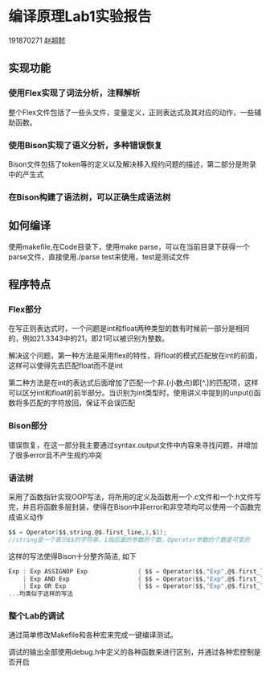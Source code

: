 # 编译原理Lab1实验报告

191870271 赵超懿

## 实现功能

### 使用Flex实现了词法分析，注释解析

整个Flex文件包括了一些头文件，变量定义，正则表达式及其对应的动作，一些辅助函数。

### 使用Bison实现了语义分析，多种错误恢复

Bison文件包括了token等的定义以及解决移入规约问题的描述，第二部分是附录中的产生式

### 在Bison构建了语法树，可以正确生成语法树

## 如何编译

使用makefile,在Code目录下，使用make parse，可以在当前目录下获得一个parse文件，直接使用./parse test来使用，test是测试文件

## 程序特点

### Flex部分

在写正则表达式时，一个问题是int和float两种类型的数有时候前一部分是相同的，例如21.3343中的21，即21可以被识别为整数。

解决这个问题，第一种方法是采用flex的特性，将float的模式匹配放在int的前面，这样可以使得先去匹配float而不是int

第二种方法是在int的表达式后面增加了匹配一个非.(小数点)即\[^.\]的匹配项，这样可以区分int和float的前半部分。当识别为int类型时，使用讲义中提到的unput()函数将多匹配的字符放回，保证不会误匹配


### Bison部分

错误恢复，在这一部分我主要通过syntax.output文件中内容来寻找问题，并增加了很多error且不产生规约冲突

### 语法树

采用了函数指针实现OOP写法，将所用的定义及函数用一个.c文件和一个.h文件写完，并且将函数多层封装，使得在Bison中非error和非空项均可以使用一个函数完成语义动作

```C
$$ = Operator($$,string,@$.first_line,1,$1);
//string是一个表示$$的字符串，1指后面的参数的个数，Operator参数的个数是可变的
```

这样的写法使得Bison十分整齐简洁, 如下

```C
Exp : Exp ASSIGNOP Exp              { $$ = Operator($$,"Exp",@$.first_line,3,$1,$2,$3); }
    | Exp AND Exp                   { $$ = Operator($$,"Exp",@$.first_line,3,$1,$2,$3); }
    | Exp OR Exp                    { $$ = Operator($$,"Exp",@$.first_line,3,$1,$2,$3); }
...均类似于这样的写法
```

### 整个Lab的调试

通过简单修改Makefile和各种宏来完成一键编译测试。

调试的输出全部使用debug.h中定义的各种函数来进行区别，并通过各种宏控制是否开启
